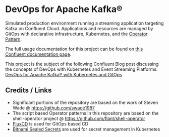 # DevOps for Apache Kafka®

Simulated production environment running a streaming application targeting Kafka on Confluent Cloud. Applications and resources are managed by GitOps with declarative infrastructure, Kubernetes, and the [Operator Pattern](https://kubernetes.io/docs/concepts/extend-kubernetes/operator/).

The full usage documentation for this project can be found on [this Confluent documentation page](https://docs.confluent.io/current/tutorials/kafka-devops/index.html).

This project is the subject of the following Confluent Blog post discussing the concepts of DevOps with Kubernetes and Event Streaming Platforms: [DevOps for Apache Kafka® with Kubernetes and GitOps](https://www.confluent.io/blog/devops-for-apache-kafka-with-kubernetes-and-gitops/)

## Credits / Links
* Significant portions of the repository are based on the work of Steven Wade @ https://github.com/swade1987
* The script based Operator patterns in this repository are based on the shell-operator project @ https://github.com/flant/shell-operator
* [FluxCD](https://github.com/fluxcd/flux) is used for GitOps based CD
* [Bitnami Sealed Secrets](https://github.com/bitnami-labs/sealed-secrets) are used for secret management in Kubernetes
